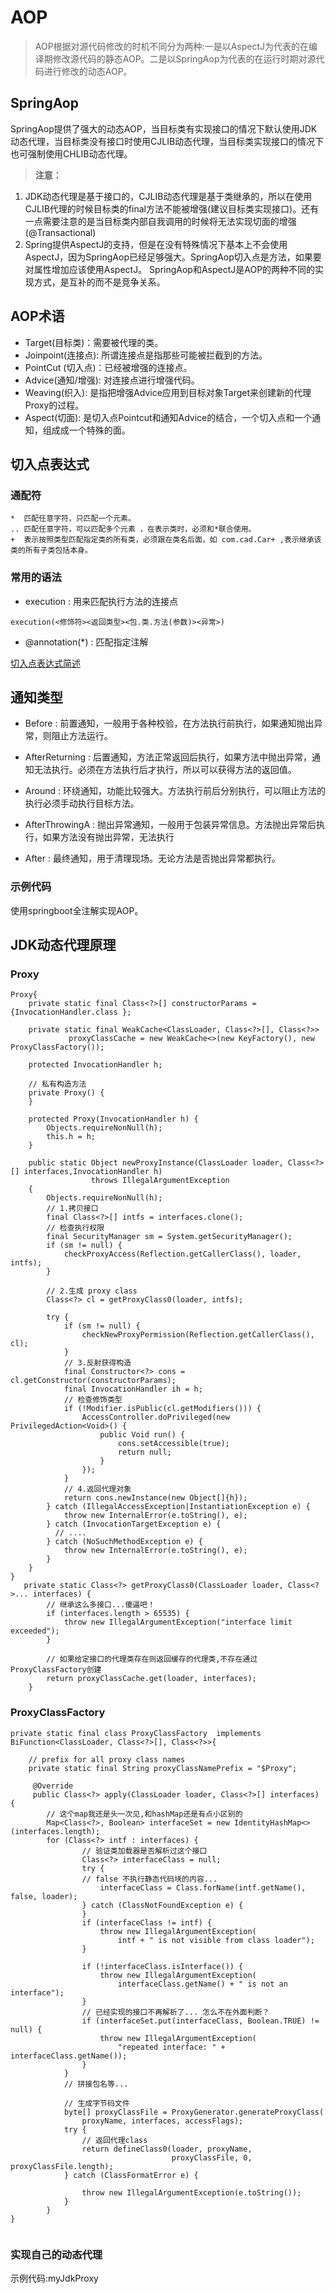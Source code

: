 # AOP

> AOP根据对源代码修改的时机不同分为两种:一是以AspectJ为代表的在编译期修改源代码的静态AOP。二是以SpringAop为代表的在运行时期对源代码进行修改的动态AOP。

## SpringAop
SpringAop提供了强大的动态AOP，当目标类有实现接口的情况下默认使用JDK动态代理，当目标类没有接口时使用CJLIB动态代理，当目标类实现接口的情况下也可强制使用CHLIB动态代理。

> **注意：**
1. JDK动态代理是基于接口的，CJLIB动态代理是基于类继承的，所以在使用CJLIB代理的时候目标类的final方法不能被增强(建议目标类实现接口)。还有一点需要注意的是当目标类内部自我调用的时候将无法实现切面的增强(@Transactional)
2. Spring提供AspectJ的支持，但是在没有特殊情况下基本上不会使用AspectJ，因为SpringAop已经足够强大。SpringAop切入点是方法，如果要对属性增加应该使用AspectJ。
SpringAop和AspectJ是AOP的两种不同的实现方式，是互补的而不是竞争关系。

## AOP术语
- Target(目标类)：需要被代理的类。
- Joinpoint(连接点): 所谓连接点是指那些可能被拦截到的方法。 
- PointCut (切入点)：已经被增强的连接点。 
- Advice(通知/增强): 对连接点进行增强代码。
- Weaving(织入): 是指把增强Advice应用到目标对象Target来创建新的代理Proxy的过程。
- Aspect(切面): 是切入点Pointcut和通知Advice的结合，一个切入点和一个通知，组成成一个特殊的面。
## 切入点表达式
### 通配符
```
*  匹配任意字符，只匹配一个元素。
.. 匹配任意字符，可以匹配多个元素 ，在表示类时，必须和*联合使用。
+  表示按照类型匹配指定类的所有类，必须跟在类名后面，如 com.cad.Car+ ,表示继承该类的所有子类包括本身。
```
### 常用的语法
- execution : 用来匹配执行方法的连接点
```
execution(<修饰符><返回类型><包.类.方法(参数)><异常>) 
```
- @annotation(*) : 匹配指定注解

[切入点表达式简述](https://www.jianshu.com/p/dadc7d730489)

## 通知类型
- Before : 前置通知，一般用于各种校验，在方法执行前执行，如果通知抛出异常，则阻止方法运行。  

- AfterReturning : 后置通知，方法正常返回后执行，如果方法中抛出异常，通知无法执行。必须在方法执行后才执行，所以可以获得方法的返回值。  
- Around : 环绕通知，功能比较强大。方法执行前后分别执行，可以阻止方法的执行必须手动执行目标方法。
- AfterThrowingA : 抛出异常通知，一般用于包装异常信息。方法抛出异常后执行，如果方法没有抛出异常，无法执行 
- After : 最终通知，用于清理现场。无论方法是否抛出异常都执行。

### 示例代码
使用springboot全注解实现AOP。

## JDK动态代理原理
### Proxy
```
Proxy{
    private static final Class<?>[] constructorParams = {InvocationHandler.class };

    private static final WeakCache<ClassLoader, Class<?>[], Class<?>> 
             proxyClassCache = new WeakCache<>(new KeyFactory(), new ProxyClassFactory());
       
    protected InvocationHandler h;

    // 私有构造方法
    private Proxy() {
    }  
  
    protected Proxy(InvocationHandler h) {
        Objects.requireNonNull(h);
        this.h = h;
    }

    public static Object newProxyInstance(ClassLoader loader, Class<?>[] interfaces,InvocationHandler h)
                  throws IllegalArgumentException                       
    {
        Objects.requireNonNull(h);
        // 1.拷贝接口
        final Class<?>[] intfs = interfaces.clone();
        // 检查执行权限
        final SecurityManager sm = System.getSecurityManager();
        if (sm != null) {
            checkProxyAccess(Reflection.getCallerClass(), loader, intfs);
        }

        // 2.生成 proxy class
        Class<?> cl = getProxyClass0(loader, intfs);
  
        try {
            if (sm != null) {
                checkNewProxyPermission(Reflection.getCallerClass(), cl);
            }
            // 3.反射获得构造
            final Constructor<?> cons = cl.getConstructor(constructorParams);
            final InvocationHandler ih = h;
            // 检查修饰类型
            if (!Modifier.isPublic(cl.getModifiers())) {
                AccessController.doPrivileged(new PrivilegedAction<Void>() {
                    public Void run() {
                        cons.setAccessible(true);
                        return null;
                    }
                });
            }
            // 4.返回代理对象
            return cons.newInstance(new Object[]{h});
        } catch (IllegalAccessException|InstantiationException e) {
            throw new InternalError(e.toString(), e);
        } catch (InvocationTargetException e) {
          // ....
        } catch (NoSuchMethodException e) {
            throw new InternalError(e.toString(), e);
        }
    }
}
   private static Class<?> getProxyClass0(ClassLoader loader, Class<?>... interfaces) {
        // 继承这么多接口...傻逼吧！                                 
        if (interfaces.length > 65535) {
            throw new IllegalArgumentException("interface limit exceeded");
        }

        // 如果给定接口的代理类存在则返回缓存的代理类,不存在通过ProxyClassFactory创建
        return proxyClassCache.get(loader, interfaces);
    } 
```
### ProxyClassFactory
```
private static final class ProxyClassFactory  implements BiFunction<ClassLoader, Class<?>[], Class<?>>{
 
    // prefix for all proxy class names
    private static final String proxyClassNamePrefix = "$Proxy";
 
     @Override
     public Class<?> apply(ClassLoader loader, Class<?>[] interfaces) {
        // 这个map我还是头一次见,和hashMap还是有点小区别的
        Map<Class<?>, Boolean> interfaceSet = new IdentityHashMap<>(interfaces.length);
        for (Class<?> intf : interfaces) {
                // 验证类加载器是否解析过这个接口
                Class<?> interfaceClass = null;
                try {
                // false 不执行静态代码块的内容... 
                    interfaceClass = Class.forName(intf.getName(), false, loader);
                } catch (ClassNotFoundException e) {
                }
                if (interfaceClass != intf) {
                    throw new IllegalArgumentException(
                        intf + " is not visible from class loader");
                }
     
                if (!interfaceClass.isInterface()) {
                    throw new IllegalArgumentException(
                        interfaceClass.getName() + " is not an interface");
                }
                // 已经实现的接口不再解析了... 怎么不在外面判断？
                if (interfaceSet.put(interfaceClass, Boolean.TRUE) != null) {
                    throw new IllegalArgumentException(
                        "repeated interface: " + interfaceClass.getName());
                }
            }
            // 拼接包名等...
           
            // 生成字节码文件
            byte[] proxyClassFile = ProxyGenerator.generateProxyClass(
                proxyName, interfaces, accessFlags);
            try {
                // 返回代理class
                return defineClass0(loader, proxyName,
                                    proxyClassFile, 0, proxyClassFile.length);
            } catch (ClassFormatError e) {
               
                throw new IllegalArgumentException(e.toString());
            }
        }
}
       
```

### 实现自己的动态代理

示例代码:myJdkProxy